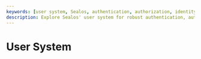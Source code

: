```yaml
---
keywords: [user system, Sealos, authentication, authorization, identity management, access control, user roles, permissions, security, cloud native]
description: Explore Sealos' user system for robust authentication, authorization, and identity management in cloud-native environments. Learn about access control and security features.
---
```


# User System